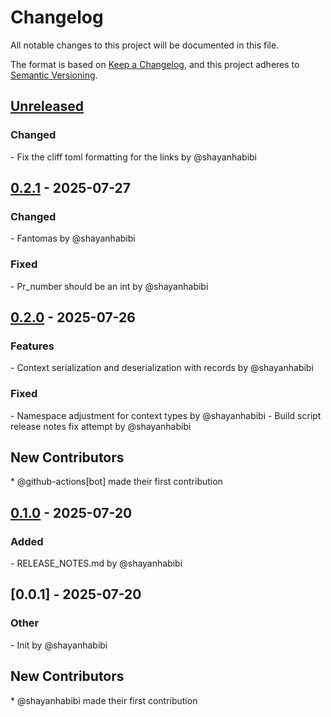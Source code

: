 # Changelog

All notable changes to this project will be documented in this file.

The format is based on [Keep a Changelog](https://keepachangelog.com/en/1.0.0/),
and this project adheres to [Semantic Versioning](https://semver.org/spec/v2.0.0.html).

<h2>

[Unreleased]

</h2>

<h3><!-- 3 -->Changed</h3>
- Fix the cliff toml formatting for the links by @shayanhabibi


## [0.2.1] - 2025-07-27

<h3><!-- 3 -->Changed</h3>
- Fantomas by @shayanhabibi

<h3><!-- 5 -->Fixed</h3>
- Pr_number should be an int by @shayanhabibi


## [0.2.0] - 2025-07-26

<h3><!-- 0 -->Features</h3>
- Context serialization and deserialization with records by @shayanhabibi

<h3><!-- 5 -->Fixed</h3>
- Namespace adjustment for context types by @shayanhabibi
- Build script release notes fix attempt by @shayanhabibi

<h2>New Contributors</h2>
* @github-actions[bot] made their first contribution

## [0.1.0] - 2025-07-20

<h3><!-- 1 -->Added</h3>
- RELEASE_NOTES.md by @shayanhabibi


## [0.0.1] - 2025-07-20

<h3><!-- 9 -->Other</h3>
- Init by @shayanhabibi

<h2>New Contributors</h2>
* @shayanhabibi made their first contribution

[unreleased]: https://github.com/shayanhabibi/Partas.Fake.Tools.GitCliff/compare/0.2.1..HEAD
[0.2.1]: https://github.com/shayanhabibi/Partas.Fake.Tools.GitCliff/compare/0.2.0..0.2.1
[0.2.0]: https://github.com/shayanhabibi/Partas.Fake.Tools.GitCliff/compare/0.1.0..0.2.0
[0.1.0]: https://github.com/shayanhabibi/Partas.Fake.Tools.GitCliff/compare/0.0.1..0.1.0

<!-- generated by git-cliff -->
